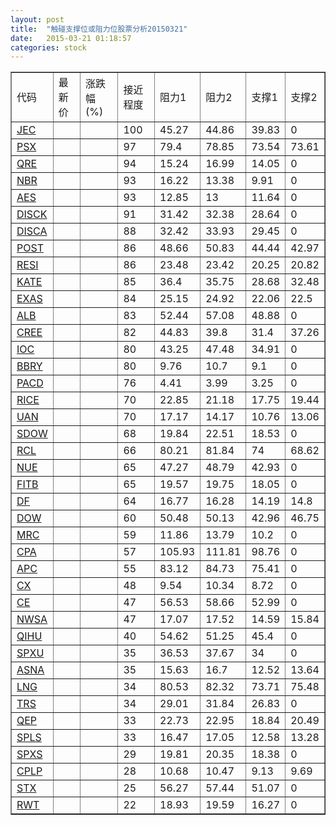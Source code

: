 ```yaml
---
layout: post
title:  "触碰支撑位或阻力位股票分析20150321"
date:   2015-03-21 01:18:57
categories: stock
---
```

<script type="text/javascript">
var stockList = []
stockList.push('gb_jec');
stockList.push('gb_psx');
stockList.push('gb_qre');
stockList.push('gb_nbr');
stockList.push('gb_aes');
stockList.push('gb_disck');
stockList.push('gb_disca');
stockList.push('gb_post');
stockList.push('gb_resi');
stockList.push('gb_kate');
stockList.push('gb_exas');
stockList.push('gb_alb');
stockList.push('gb_cree');
stockList.push('gb_ioc');
stockList.push('gb_bbry');
stockList.push('gb_pacd');
stockList.push('gb_rice');
stockList.push('gb_uan');
stockList.push('gb_sdow');
stockList.push('gb_rcl');
stockList.push('gb_nue');
stockList.push('gb_fitb');
stockList.push('gb_df');
stockList.push('gb_dow');
stockList.push('gb_mrc');
stockList.push('gb_cpa');
stockList.push('gb_apc');
stockList.push('gb_cx');
stockList.push('gb_ce');
stockList.push('gb_nwsa');
stockList.push('gb_qihu');
stockList.push('gb_spxu');
stockList.push('gb_asna');
stockList.push('gb_lng');
stockList.push('gb_trs');
stockList.push('gb_qep');
stockList.push('gb_spls');
stockList.push('gb_spxs');
stockList.push('gb_cplp');
stockList.push('gb_stx');
stockList.push('gb_rwt');
</script>
<table border="1">
 <tr>
 <td>代码</td>
 <td>最新价</td>
 <td>涨跌幅(%)</td>
 <td>接近程度</td>
 <td>阻力1</td>
 <td>阻力2</td>
 <td>支撑1</td>
 <td>支撑2</td>
</tr>
  <tr id="jec" class="red">
  <td><a href="http://stock.finance.sina.com.cn/usstock/quotes/JEC.html" target="_blank">JEC</a></td><td></td><td></td><td>100</td><td>45.27</td><td>44.86</td><td>39.83</td><td>0</td></tr>
  <tr id="psx" class="green">
  <td><a href="http://stock.finance.sina.com.cn/usstock/quotes/PSX.html" target="_blank">PSX</a></td><td></td><td></td><td>97</td><td>79.4</td><td>78.85</td><td>73.54</td><td>73.61</td></tr>
  <tr id="qre" class="red">
  <td><a href="http://stock.finance.sina.com.cn/usstock/quotes/QRE.html" target="_blank">QRE</a></td><td></td><td></td><td>94</td><td>15.24</td><td>16.99</td><td>14.05</td><td>0</td></tr>
  <tr id="nbr" class="red">
  <td><a href="http://stock.finance.sina.com.cn/usstock/quotes/NBR.html" target="_blank">NBR</a></td><td></td><td></td><td>93</td><td>16.22</td><td>13.38</td><td>9.91</td><td>0</td></tr>
  <tr id="aes" class="red">
  <td><a href="http://stock.finance.sina.com.cn/usstock/quotes/AES.html" target="_blank">AES</a></td><td></td><td></td><td>93</td><td>12.85</td><td>13</td><td>11.64</td><td>0</td></tr>
  <tr id="disck" class="red">
  <td><a href="http://stock.finance.sina.com.cn/usstock/quotes/DISCK.html" target="_blank">DISCK</a></td><td></td><td></td><td>91</td><td>31.42</td><td>32.38</td><td>28.64</td><td>0</td></tr>
  <tr id="disca" class="green">
  <td><a href="http://stock.finance.sina.com.cn/usstock/quotes/DISCA.html" target="_blank">DISCA</a></td><td></td><td></td><td>88</td><td>32.42</td><td>33.93</td><td>29.45</td><td>0</td></tr>
  <tr id="post" class="red">
  <td><a href="http://stock.finance.sina.com.cn/usstock/quotes/POST.html" target="_blank">POST</a></td><td></td><td></td><td>86</td><td>48.66</td><td>50.83</td><td>44.44</td><td>42.97</td></tr>
  <tr id="resi" class="green">
  <td><a href="http://stock.finance.sina.com.cn/usstock/quotes/RESI.html" target="_blank">RESI</a></td><td></td><td></td><td>86</td><td>23.48</td><td>23.42</td><td>20.25</td><td>20.82</td></tr>
  <tr id="kate" class="green">
  <td><a href="http://stock.finance.sina.com.cn/usstock/quotes/KATE.html" target="_blank">KATE</a></td><td></td><td></td><td>85</td><td>36.4</td><td>35.75</td><td>28.68</td><td>32.48</td></tr>
  <tr id="exas" class="red">
  <td><a href="http://stock.finance.sina.com.cn/usstock/quotes/EXAS.html" target="_blank">EXAS</a></td><td></td><td></td><td>84</td><td>25.15</td><td>24.92</td><td>22.06</td><td>22.5</td></tr>
  <tr id="alb" class="red">
  <td><a href="http://stock.finance.sina.com.cn/usstock/quotes/ALB.html" target="_blank">ALB</a></td><td></td><td></td><td>83</td><td>52.44</td><td>57.08</td><td>48.88</td><td>0</td></tr>
  <tr id="cree" class="green">
  <td><a href="http://stock.finance.sina.com.cn/usstock/quotes/CREE.html" target="_blank">CREE</a></td><td></td><td></td><td>82</td><td>44.83</td><td>39.8</td><td>31.4</td><td>37.26</td></tr>
  <tr id="ioc" class="red">
  <td><a href="http://stock.finance.sina.com.cn/usstock/quotes/IOC.html" target="_blank">IOC</a></td><td></td><td></td><td>80</td><td>43.25</td><td>47.48</td><td>34.91</td><td>0</td></tr>
  <tr id="bbry" class="red">
  <td><a href="http://stock.finance.sina.com.cn/usstock/quotes/BBRY.html" target="_blank">BBRY</a></td><td></td><td></td><td>80</td><td>9.76</td><td>10.7</td><td>9.1</td><td>0</td></tr>
  <tr id="pacd" class="red">
  <td><a href="http://stock.finance.sina.com.cn/usstock/quotes/PACD.html" target="_blank">PACD</a></td><td></td><td></td><td>76</td><td>4.41</td><td>3.99</td><td>3.25</td><td>0</td></tr>
  <tr id="rice" class="green">
  <td><a href="http://stock.finance.sina.com.cn/usstock/quotes/RICE.html" target="_blank">RICE</a></td><td></td><td></td><td>70</td><td>22.85</td><td>21.18</td><td>17.75</td><td>19.44</td></tr>
  <tr id="uan" class="green">
  <td><a href="http://stock.finance.sina.com.cn/usstock/quotes/UAN.html" target="_blank">UAN</a></td><td></td><td></td><td>70</td><td>17.17</td><td>14.17</td><td>10.76</td><td>13.06</td></tr>
  <tr id="sdow" class="green">
  <td><a href="http://stock.finance.sina.com.cn/usstock/quotes/SDOW.html" target="_blank">SDOW</a></td><td></td><td></td><td>68</td><td>19.84</td><td>22.51</td><td>18.53</td><td>0</td></tr>
  <tr id="rcl" class="red">
  <td><a href="http://stock.finance.sina.com.cn/usstock/quotes/RCL.html" target="_blank">RCL</a></td><td></td><td></td><td>66</td><td>80.21</td><td>81.84</td><td>74</td><td>68.62</td></tr>
  <tr id="nue" class="red">
  <td><a href="http://stock.finance.sina.com.cn/usstock/quotes/NUE.html" target="_blank">NUE</a></td><td></td><td></td><td>65</td><td>47.27</td><td>48.79</td><td>42.93</td><td>0</td></tr>
  <tr id="fitb" class="red">
  <td><a href="http://stock.finance.sina.com.cn/usstock/quotes/FITB.html" target="_blank">FITB</a></td><td></td><td></td><td>65</td><td>19.57</td><td>19.75</td><td>18.05</td><td>0</td></tr>
  <tr id="df" class="red">
  <td><a href="http://stock.finance.sina.com.cn/usstock/quotes/DF.html" target="_blank">DF</a></td><td></td><td></td><td>64</td><td>16.77</td><td>16.28</td><td>14.19</td><td>14.8</td></tr>
  <tr id="dow" class="green">
  <td><a href="http://stock.finance.sina.com.cn/usstock/quotes/DOW.html" target="_blank">DOW</a></td><td></td><td></td><td>60</td><td>50.48</td><td>50.13</td><td>42.96</td><td>46.75</td></tr>
  <tr id="mrc" class="green">
  <td><a href="http://stock.finance.sina.com.cn/usstock/quotes/MRC.html" target="_blank">MRC</a></td><td></td><td></td><td>59</td><td>11.86</td><td>13.79</td><td>10.2</td><td>0</td></tr>
  <tr id="cpa" class="red">
  <td><a href="http://stock.finance.sina.com.cn/usstock/quotes/CPA.html" target="_blank">CPA</a></td><td></td><td></td><td>57</td><td>105.93</td><td>111.81</td><td>98.76</td><td>0</td></tr>
  <tr id="apc" class="red">
  <td><a href="http://stock.finance.sina.com.cn/usstock/quotes/APC.html" target="_blank">APC</a></td><td></td><td></td><td>55</td><td>83.12</td><td>84.73</td><td>75.41</td><td>0</td></tr>
  <tr id="cx" class="red">
  <td><a href="http://stock.finance.sina.com.cn/usstock/quotes/CX.html" target="_blank">CX</a></td><td></td><td></td><td>48</td><td>9.54</td><td>10.34</td><td>8.72</td><td>0</td></tr>
  <tr id="ce" class="red">
  <td><a href="http://stock.finance.sina.com.cn/usstock/quotes/CE.html" target="_blank">CE</a></td><td></td><td></td><td>47</td><td>56.53</td><td>58.66</td><td>52.99</td><td>0</td></tr>
  <tr id="nwsa" class="red">
  <td><a href="http://stock.finance.sina.com.cn/usstock/quotes/NWSA.html" target="_blank">NWSA</a></td><td></td><td></td><td>47</td><td>17.07</td><td>17.52</td><td>14.59</td><td>15.84</td></tr>
  <tr id="qihu" class="red">
  <td><a href="http://stock.finance.sina.com.cn/usstock/quotes/QIHU.html" target="_blank">QIHU</a></td><td></td><td></td><td>40</td><td>54.62</td><td>51.25</td><td>45.4</td><td>0</td></tr>
  <tr id="spxu" class="green">
  <td><a href="http://stock.finance.sina.com.cn/usstock/quotes/SPXU.html" target="_blank">SPXU</a></td><td></td><td></td><td>35</td><td>36.53</td><td>37.67</td><td>34</td><td>0</td></tr>
  <tr id="asna" class="green">
  <td><a href="http://stock.finance.sina.com.cn/usstock/quotes/ASNA.html" target="_blank">ASNA</a></td><td></td><td></td><td>35</td><td>15.63</td><td>16.7</td><td>12.52</td><td>13.64</td></tr>
  <tr id="lng" class="red">
  <td><a href="http://stock.finance.sina.com.cn/usstock/quotes/LNG.html" target="_blank">LNG</a></td><td></td><td></td><td>34</td><td>80.53</td><td>82.32</td><td>73.71</td><td>75.48</td></tr>
  <tr id="trs" class="green">
  <td><a href="http://stock.finance.sina.com.cn/usstock/quotes/TRS.html" target="_blank">TRS</a></td><td></td><td></td><td>34</td><td>29.01</td><td>31.84</td><td>26.83</td><td>0</td></tr>
  <tr id="qep" class="green">
  <td><a href="http://stock.finance.sina.com.cn/usstock/quotes/QEP.html" target="_blank">QEP</a></td><td></td><td></td><td>33</td><td>22.73</td><td>22.95</td><td>18.84</td><td>20.49</td></tr>
  <tr id="spls" class="red">
  <td><a href="http://stock.finance.sina.com.cn/usstock/quotes/SPLS.html" target="_blank">SPLS</a></td><td></td><td></td><td>33</td><td>16.47</td><td>17.05</td><td>12.58</td><td>13.28</td></tr>
  <tr id="spxs" class="green">
  <td><a href="http://stock.finance.sina.com.cn/usstock/quotes/SPXS.html" target="_blank">SPXS</a></td><td></td><td></td><td>29</td><td>19.81</td><td>20.35</td><td>18.38</td><td>0</td></tr>
  <tr id="cplp" class="green">
  <td><a href="http://stock.finance.sina.com.cn/usstock/quotes/CPLP.html" target="_blank">CPLP</a></td><td></td><td></td><td>28</td><td>10.68</td><td>10.47</td><td>9.13</td><td>9.69</td></tr>
  <tr id="stx" class="green">
  <td><a href="http://stock.finance.sina.com.cn/usstock/quotes/STX.html" target="_blank">STX</a></td><td></td><td></td><td>25</td><td>56.27</td><td>57.44</td><td>51.07</td><td>0</td></tr>
  <tr id="rwt" class="red">
  <td><a href="http://stock.finance.sina.com.cn/usstock/quotes/RWT.html" target="_blank">RWT</a></td><td></td><td></td><td>22</td><td>18.93</td><td>19.59</td><td>16.27</td><td>0</td></tr>
</table>
